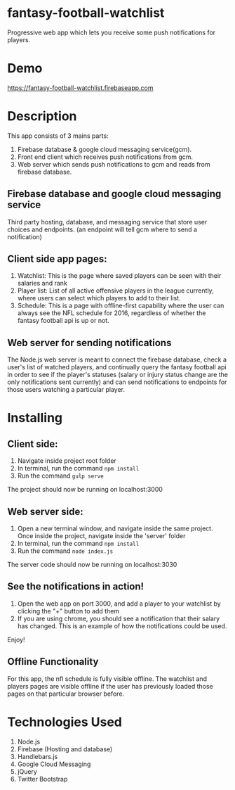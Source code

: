 # fantasy-football-watchlist
Progressive web app which lets you receive some push notifications for players.

# Demo
https://fantasy-football-watchlist.firebaseapp.com

# Description
This app consists of 3 mains parts:

1. Firebase database & google cloud messaging service(gcm).
2. Front end client which receives push notifications from gcm.
3. Web server which sends push notifications to gcm and reads from firebase database.

## Firebase database and google cloud messaging service
Third party hosting, database, and messaging service that store user choices and endpoints.  (an endpoint will tell gcm where to send a notification)

## Client side app pages:
1. Watchlist: This is the page where saved players can be seen with their salaries and rank
2. Player list:  List of all active offensive players in the league currently, where users can select which players to add to their list.
3. Schedule:  This is a page with offline-first capability where the user can always see the NFL schedule for 2016, regardless of whether the fantasy football api is up or not.

## Web server for sending notifications
The Node.js web server is meant to connect the firebase database, check a user's list of watched players, and continually query the fantasy football api in order to see if the player's statuses (salary or injury status change are the only notifications sent currently) and can send notifications to endpoints for those users watching a particular player.

# Installing

## Client side:
1. Navigate inside project root folder
2. In terminal, run the command ```npm install```
3. Run the command ```gulp serve```

The project should now be running on localhost:3000

## Web server side:
1. Open a new terminal window, and navigate inside the same project.  Once inside the project, navigate inside the 'server' folder
2. In terminal, run the command ```npm install```
3. Run the command ```node index.js```

The server code should now be running on localhost:3030

## See the notifications in action!
1. Open the web app on port 3000, and add a player to your watchlist by clicking the "+" button to add them
2. If you are using chrome, you should see a notification that their salary has changed.  This is an example of how the notifications could be used.

Enjoy!

## Offline Functionality
For this app, the nfl schedule is fully visible offline.  The watchlist and players pages are visible offline if the user has previously loaded those pages on that particular browser before.

# Technologies Used

1. Node.js
2. Firebase (Hosting and database)
3. Handlebars.js
4. Google Cloud Messaging
5. jQuery
6. Twitter Bootstrap
